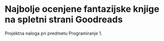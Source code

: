 # Najbolje ocenjene fantazijske knjige na spletni strani Goodreads

Projektna naloga pri predmetu Programiranje 1.

